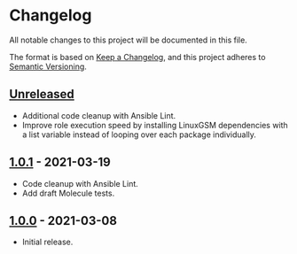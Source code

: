 # Changelog

All notable changes to this project will be documented in this file.

The format is based on [Keep a Changelog](https://keepachangelog.com/en/1.0.0/),
and this project adheres to [Semantic Versioning](https://semver.org/spec/v2.0.0.html).

## [Unreleased]

* Additional code cleanup with Ansible Lint.
* Improve role execution speed by installing LinuxGSM dependencies with a
  list variable instead of looping over each package individually.

## [1.0.1] - 2021-03-19

* Code cleanup with Ansible Lint.
* Add draft Molecule tests.

## [1.0.0] - 2021-03-08

* Initial release.

[Unreleased]: https://github.com/StoneSoupKitchen/ansible-role-linuxgsm/compare/1.0.1...HEAD
[1.0.1]: https://github.com/StoneSoupKitchen/ansible-role-linuxgsm/compare/1.0.0...1.0.1
[1.0.0]: https://github.com/StoneSoupKitchen/ansible-role-linuxgsm/releases/tag/1.0.0
